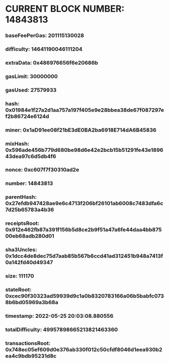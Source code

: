 # CURRENT BLOCK NUMBER: 14843813

### baseFeePerGas: 201115130028
### difficulty: 14641190046111204
### extraData: 0x486976656f6e20686b
### gasLimit: 30000000
### gasUsed: 27579933
### hash: 0x01984e1f27a2d1aa757a197f405e9e28bbea38de67f087297ef2b86724e6124d
### miner: 0x1aD91ee08f21bE3dE0BA2ba6918E714dA6B45836
### mixHash: 0x596ade456b779d680be98d6e42e2bcb15b51291fe43e189643dea97c6d5db4f6
### nonce: 0xc607f7f30310ad2e
### number: 14843813
### parentHash: 0x27efdb947428ae9e6c4713f206bf26101ab6008c7483dfa6c7d25b65783a4b36
### receiptsRoot: 0x912e462fb87a391f156b5d8ce2b9f51a47a6fe44daa4bb87500eb68adb280d01
### sha3Uncles: 0x1dcc4de8dec75d7aab85b567b6ccd41ad312451b948a7413f0a142fd40d49347
### size: 111170
### stateRoot: 0xcec90f30323ad59939d9c1a0b8320783166a06b5babfc0738b6bd05969a3b68a
### timestamp: 2022-05-25 20:03:08.880556
### totalDifficulty: 49957898665213821463360
### transactionsRoot: 0x748ec05ef609d0e376ab330f012c50cfdf8046d1eea930b2ea4c9bdb95231d8c

